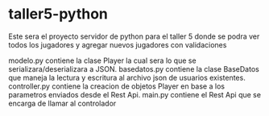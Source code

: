 # taller5-python
Este sera el proyecto servidor de python para el taller 5 donde se podra ver todos los jugadores y agregar nuevos jugadores con validaciones

modelo.py contiene la clase Player la cual sera lo que se serializara/deserializara a JSON.
basedatos.py contiene la clase BaseDatos que maneja la lectura y escritura al archivo json de usuarios existentes.
controller.py contiene la creacion de objetos Player en base a los parametros enviados desde el Rest Api.
main.py contiene el Rest Api que se encarga de llamar al controlador
